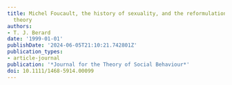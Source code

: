 ```yaml
---
title: Michel Foucault, the history of sexuality, and the reformulation of social
  theory
authors:
- T. J. Berard
date: '1999-01-01'
publishDate: '2024-06-05T21:10:21.742801Z'
publication_types:
- article-journal
publication: '*Journal for the Theory of Social Behaviour*'
doi: 10.1111/1468-5914.00099
---
```

